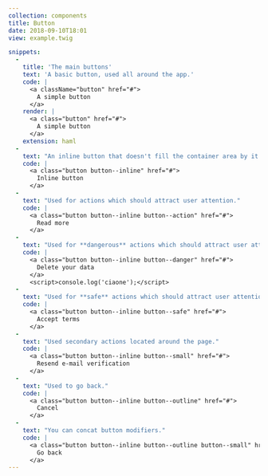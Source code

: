 ```yaml
---
collection: components
title: Button
date: 2018-09-10T18:01
view: example.twig

snippets:
  -
    title: 'The main buttons'
    text: 'A basic button, used all around the app.'
    code: |
      <a className="button" href="#">
        A simple button
      </a>
    render: |
      <a class="button" href="#">
        A simple button
      </a>
    extension: haml
  -
    text: "An inline button that doesn't fill the container area by it's width."
    code: |
      <a class="button button--inline" href="#">
        Inline button
      </a>
  -
    text: "Used for actions which should attract user attention."
    code: |
      <a class="button button--inline button--action" href="#">
        Read more
      </a>
  -
    text: "Used for **dangerous** actions which should attract user attention."
    code: |
      <a class="button button--inline button--danger" href="#">
        Delete your data
      </a>
      <script>console.log('ciaone');</script>
  -
    text: "Used for **safe** actions which should attract user attention."
    code: |
      <a class="button button--inline button--safe" href="#">
        Accept terms
      </a>
  -
    text: "Used secondary actions located around the page."
    code: |
      <a class="button button--inline button--small" href="#">
        Resend e-mail verification
      </a>
  -
    text: "Used to go back."
    code: |
      <a class="button button--inline button--outline" href="#">
        Cancel
      </a>
  -
    text: "You can concat button modifiers."
    code: |
      <a class="button button--inline button--outline button--small" href="#">
        Go back
      </a>
---
```

